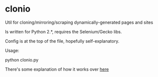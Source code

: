 # clonio
Util for cloning/mirroring/scraping dynamically-generated pages and sites

Is written for Python 2.*, requires the Selenium/Gecko libs.

Config is at the top of the file, hopefully self-explanatory.

Usage:

python clonio.py

There's some explanation of how it works over [here](https://dannyayers.wordpress.com/2017/09/28/crawlingmirroring-browser-generated-web-pages/)
